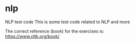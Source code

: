 # nlp
NLP test code
This is some test code related to NLP and more

The correct reference (book) for the exercises is:
https://www.nltk.org/book/
